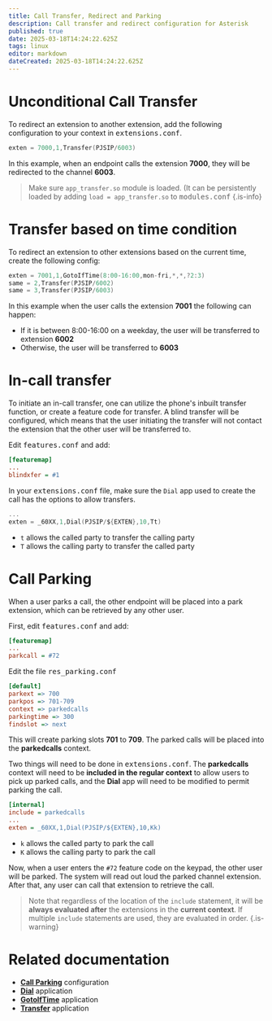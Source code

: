 ```yaml
---
title: Call Transfer, Redirect and Parking
description: Call transfer and redirect configuration for Asterisk
published: true
date: 2025-03-18T14:24:22.625Z
tags: linux
editor: markdown
dateCreated: 2025-03-18T14:24:22.625Z
---
```


# Unconditional Call Transfer

To redirect an extension to another extension, add the following configuration to your context in <kbd>extensions.conf</kbd>.

```c
exten = 7000,1,Transfer(PJSIP/6003)
```

In this example, when an endpoint calls the extension **7000**, they will be redirected to the channel **6003**.

> Make sure `app_transfer.so` module is loaded. (It can be persistently loaded by adding `load = app_transfer.so` to <kbd>modules.conf</kbd>
{.is-info}

# Transfer based on time condition

To redirect an extension to other extensions based on the current time, create the following config:

```c
exten = 7001,1,GotoIfTime(8:00-16:00,mon-fri,*,*,?2:3)
same = 2,Transfer(PJSIP/6002)
same = 3,Transfer(PJSIP/6003)
```

In this example when the user calls the extension **7001** the following can happen:

- If it is between 8:00-16:00 on a weekday, the user will be transferred to extension **6002**
- Otherwise, the user will be transferred to **6003**

# In-call transfer

To initiate an in-call transfer, one can utilize the phone's inbuilt transfer function, or create a feature code for transfer. A blind transfer will be configured, which means that the user initiating the transfer will not contact the extension that the other user will be transferred to.

Edit <kbd>features.conf</kbd> and add:

```ini
[featuremap]
...
blindxfer = #1
```

In your <kbd>extensions.conf</kbd> file, make sure the `Dial` app used to create the call has the options to allow transfers.

```c
...
exten = _60XX,1,Dial(PJSIP/${EXTEN},10,Tt)
```

- `t` allows the called party to transfer the calling party
- `T` allows the calling party to transfer the called party

# Call Parking

When a user parks a call, the other endpoint will be placed into a park extension, which can be retrieved by any other user.

First, edit <kbd>features.conf</kbd> and add:

```ini
[featuremap]
...
parkcall = #72
```

Edit the file <kbd>res_parking.conf</kbd>

```ini
[default]
parkext => 700
parkpos => 701-709
context => parkedcalls
parkingtime => 300
findslot => next
```

This will create parking slots **701** to **709**. The parked calls will be placed into the **parkedcalls** context.

Two things will need to be done in <kbd>extensions.conf</kbd>. The **parkedcalls** context will need to be **included in the regular context** to allow users to pick up parked calls, and the **Dial** app will need to be modified to permit parking the call.

```ini
[internal]
include = parkedcalls
...
exten = _60XX,1,Dial(PJSIP/${EXTEN},10,Kk)
```

- `k` allows the called party to park the call
- `K` allows the calling party to park the call

Now, when a user enters the `#72` feature code on the keypad, the other user will be parked. The system will read out loud the parked channel extension. After that, any user can call that extension to retrieve the call.

> Note that regardless of the location of the `include` statement, it will be **always evaluated after** the extensions in the **current context**. If multiple `include` statements are used, they are evaluated in order.
{.is-warning}

# Related documentation

- [**Call Parking**](https://docs.asterisk.org/Configuration/Features/Call-Parking/) configuration
- [**Dial**](https://docs.asterisk.org/Latest_API/API_Documentation/Dialplan_Applications/Dial/) application
- [**GotoIfTime**](https://docs.asterisk.org/Latest_API/API_Documentation/Dialplan_Applications/GotoIfTime/) application
- [**Transfer**](https://docs.asterisk.org/Latest_API/API_Documentation/Dialplan_Applications/Transfer/) application